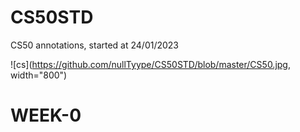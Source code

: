 # CS50STD
CS50 annotations, started at 24/01/2023

![cs](https://github.com/nullTyype/CS50STD/blob/master/CS50.jpg, width="800")

# WEEK-0
